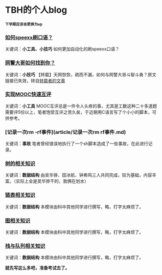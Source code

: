 # TBH的个人blog
**```下学期应该会更换为wp```**

### **[如何speexx刷口语？](article/如何speexx刷口语.md)**

关键词：**小工具、小技巧**  如何更加自动化的刷speexx口语？

### **[网警大哥如何找到你？](article/网警大哥如何找到你.md)**

关键词：**小技巧**  【转载】天网恢恢，疏而不漏，如何与网警大哥斗智斗勇？原文链接已失效，转自[转载者的文章](http://trustcomputing.com/bbs/viewthread.php?tid=565)

### **[实现MOOC快速互评](article/实现MOOC快速互评.md)**

关键词：**小工具**  MOOC互评总是一件令人头疼的事，尤其是工数这种二十多道题需要评5份以上，笔者饱受互评之苦久矣，于近期用C语言写了个小小的脚本，可供参考。

### **[记录一次rm -rf事件](article/记录一次rm rf事件.md)**

关键词：**事故**  笔者曾经错误地执行了一个sh脚本造成了一些事故，在此进行记录。

### **[树的相关知识](article/树.md)**

关键词：**数据结构**  由吴华骅、田冰航、钟希鸣三人共同完成，较为基础，内容丰富。（实际上全是吴华骅干的，我俩在划水）

### **[链表相关知识](article/链表.md)**

关键词：**数据结构**  本模块由科中其他同学进行撰写，略，打字太麻烦了。

### **[图相关知识](article/图.md)**

关键词：**数据结构**  本模块由科中其他同学进行撰写，略，打字太麻烦了。

### **[栈与队列相关知识](article/栈与队列.md)**

关键词：**数据结构**  本模块由科中其他同学进行撰写，略，打字太麻烦了。

[ ](article/播放.html)

**就先写这么多吧，准备考试去了。**
